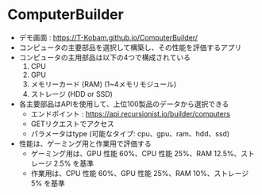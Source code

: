 # ComputerBuilder
  - デモ画面 : https://T-Kobam.github.io/ComputerBuilder/
  - コンピュータの主要部品を選択して構築し、その性能を評価するアプリ
  - コンピュータの主用部品は以下の4つで構成されている
    1. CPU
    2. GPU
    3. メモリーカード (RAM) (1~4メモリモジュール)
    4. ストレージ (HDD or SSD)
  - 各主要部品はAPIを使用して、上位100製品のデータから選択できる
    -  エンドポイント : https://api.recursionist.io/builder/computers
    -  GETリクエストでアクセス
    -  パラメータはtype (可能なタイプ: cpu、gpu、ram、hdd、ssd)
  - 性能は、ゲーミング用と作業用で評価する
    - ゲーミング用は、GPU 性能 60%、CPU 性能 25%、RAM 12.5%、ストレージ 2.5% を基準
    - 作業用は、CPU 性能 60%、GPU 性能 25%、RAM 10%、ストレージ 5% を基準
